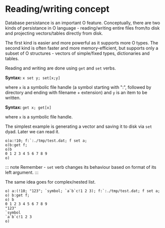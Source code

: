 # Reading/writing concept

Database persistance is an important O feature. Conceptually, there are two kinds of persistance in O language - reading/writing entire files from/to disk and projecting vectors/tables directly from disk.

The first kind is easier and more powerful as it supports more O types.
The second kind is often faster and more memory-efficient, but supports only a subset of O structures - vectors of simple/fixed types, dictionaries and tables.

Reading and writing are done using ```get``` and ```set``` verbs.

**Syntax:** ```x set y; set[x;y]```

where `x` is a symbolic file handle (a symbol starting with ":", followed by directory and ending with filename + extension) and `y` is an item to be written.

**Syntax:** ```get x; get[x]```

where `x` is a symbolic file handle.

The simplest example is generating a vector and saving it to disk via ```set``` dyad. Later we can read it.
```o
o)a:!10; f:`:./tmp/test.dat; f set a;
o)b:get f;
o)b
0 1 2 3 4 5 6 7 8 9
o)
```

::: note
Remember - `set` verb changes its behaviour based on format of its left argument.
:::

The same idea goes for complex/nested list.
```o
o) a:(!10; "123"; `symbol; `a`b`c!1 2 3); f:`:./tmp/test.dat; f set a;
o) b:get f;
o) b
0 1 2 3 4 5 6 7 8 9
"123"
`symbol
`a`b`c!1 2 3
o)
```
